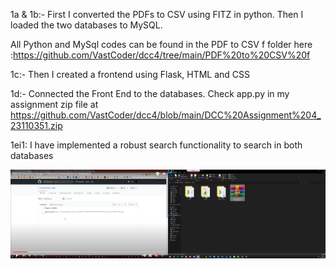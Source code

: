 1a & 1b:-
First I converted the PDFs to CSV using FITZ in python. 
Then I loaded the two databases to MySQL. 

All Python and MySql codes can be found in the PDF to CSV f folder here :https://github.com/VastCoder/dcc4/tree/main/PDF%20to%20CSV%20f


1c:-
Then I created a frontend using Flask, HTML and CSS

1d:-
Connected the Front End to the databases. Check app.py in my assignment zip file at https://github.com/VastCoder/dcc4/blob/main/DCC%20Assignment%204_23110351.zip

1ei1: I have implemented a robust search functionality to search in both databases

![github-small](https://raw.githubusercontent.com/VastCoder/dcc4/main/Screenshots/Screenshot%20(53).png)


